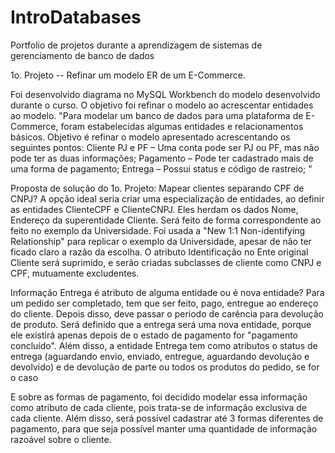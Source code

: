# IntroDatabases
Portfolio de projetos durante a aprendizagem de sistemas de gerenciamento de banco de dados

1o. Projeto -- Refinar um modelo ER de um E-Commerce.

Foi desenvolvido diagrama no MySQL Workbench do modelo desenvolvido durante o curso.
O objetivo foi refinar o modelo ao acrescentar entidades ao modelo. 
"Para modelar um banco de dados para uma plataforma de E-Commerce, foram estabelecidas
algumas entidades e relacionamentos básicos.
Objetivo é refinar o modelo apresentado acrescentando os seguintes pontos:
Cliente PJ e PF – Uma conta pode ser PJ ou PF, mas não pode
ter as duas informações;
Pagamento – Pode ter cadastrado mais de uma forma de pagamento;
Entrega – Possui status e código de rastreio;
"

Proposta de solução do 1o. Projeto:
Mapear clientes separando CPF de CNPJ?
A opção ideal seria criar uma especialização de entidades, 
ao definir as entidades ClienteCPF e ClienteCNPJ. Eles
herdam os dados Nome, Endereço da superentidade Cliente.
Será feito de forma correspondente ao feito no exemplo da Universidade.
Foi usada a "New 1:1 Non-identifying Relationship" para replicar o exemplo
da Universidade, apesar de não ter ficado claro a razão da escolha. O
atributo Identificação no Ente original Cliente será suprimido, e serão
criadas subclasses de cliente como CNPJ e CPF, mutuamente excludentes.

Informação Entrega é atributo de alguma entidade ou é nova entidade?
Para um pedido ser completado, tem que ser feito, pago,
entregue ao endereço do cliente. Depois disso, deve passar o periodo 
de carência para devolução de produto. Será definido que a entrega 
será uma nova entidade, porque ele existirá apenas depois de o estado 
de pagamento for "pagamento concluído". Além disso, a entidade 
Entrega tem como atributos o status de entrega (aguardando envio, 
enviado, entregue, aguardando devolução e devolvido) e de devolução
de parte ou todos os produtos do pedido, se for o caso

E sobre as formas de pagamento, foi decidido modelar essa informação
como atributo de cada cliente, pois trata-se de informação exclusiva de
cada cliente. Além disso, será possível cadastrar até 3 formas diferentes 
de pagamento, para que seja possível manter uma quantidade de 
informação razoável sobre o cliente.
